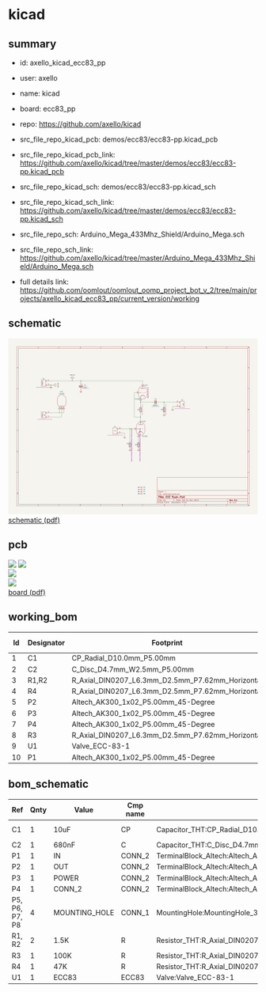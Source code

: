 # kicad
 
## summary 
* id: axello_kicad_ecc83_pp
* user: axello
* name: kicad
* board: ecc83_pp
* repo: https://github.com/axello/kicad
* src_file_repo_kicad_pcb: demos/ecc83/ecc83-pp.kicad_pcb
* src_file_repo_kicad_pcb_link: https://github.com/axello/kicad/tree/master/demos/ecc83/ecc83-pp.kicad_pcb
* src_file_repo_kicad_sch: demos/ecc83/ecc83-pp.kicad_sch
* src_file_repo_kicad_sch_link: https://github.com/axello/kicad/tree/master/demos/ecc83/ecc83-pp.kicad_sch

* src_file_repo_sch: Arduino_Mega_433Mhz_Shield/Arduino_Mega.sch
* src_file_repo_sch_link: https://github.com/axello/kicad/tree/master/Arduino_Mega_433Mhz_Shield/Arduino_Mega.sch
* full details link: https://github.com/oomlout/oomlout_oomp_project_bot_v_2/tree/main/projects/axello_kicad_ecc83_pp/current_version/working  

## schematic  
![](working_schematic_600.png)  
[schematic (pdf)](working_schematic.pdf) 






















## pcb  
![](working_3d_600.png) 
![](working_3d_front_600.png)  
![](working_3d_back_600.png)  
![](working_600.png)  
[board (pdf)](working.pdf)  

## working_bom
| Id | Designator | Footprint | Quantity | Designation | Supplier and ref |  | None | 
| --- | --- | --- | --- | --- | --- | --- | --- | 
| 1 | C1 | CP_Radial_D10.0mm_P5.00mm | 1 | 10uF |  |  | [''] | 
| 2 | C2 | C_Disc_D4.7mm_W2.5mm_P5.00mm | 1 | 680nF |  |  | [''] | 
| 3 | R1,R2 | R_Axial_DIN0207_L6.3mm_D2.5mm_P7.62mm_Horizontal | 2 | 1.5K |  |  | [''] | 
| 4 | R4 | R_Axial_DIN0207_L6.3mm_D2.5mm_P7.62mm_Horizontal | 1 | 47K |  |  | [''] | 
| 5 | P2 | Altech_AK300_1x02_P5.00mm_45-Degree | 1 | OUT |  |  | [''] | 
| 6 | P3 | Altech_AK300_1x02_P5.00mm_45-Degree | 1 | POWER |  |  | [''] | 
| 7 | P4 | Altech_AK300_1x02_P5.00mm_45-Degree | 1 | CONN_2 |  |  | [''] | 
| 8 | R3 | R_Axial_DIN0207_L6.3mm_D2.5mm_P7.62mm_Horizontal | 1 | 100K |  |  | [''] | 
| 9 | U1 | Valve_ECC-83-1 | 1 | ECC83 |  |  | [''] | 
| 10 | P1 | Altech_AK300_1x02_P5.00mm_45-Degree | 1 | IN |  |  | [''] | 


## bom_schematic
| Ref | Qnty | Value | Cmp name | Footprint | Description | Vendor | DNP | 
| --- | --- | --- | --- | --- | --- | --- | --- | 
| C1 | 1 | 10uF | CP | Capacitor_THT:CP_Radial_D10.0mm_P5.00mm | Polarised capacitor |  |  | 
| C2 | 1 | 680nF | C | Capacitor_THT:C_Disc_D4.7mm_W2.5mm_P5.00mm |  |  |  | 
| P1 | 1 | IN | CONN_2 | TerminalBlock_Altech:Altech_AK300_1x02_P5.00mm_45-Degree |  |  |  | 
| P2 | 1 | OUT | CONN_2 | TerminalBlock_Altech:Altech_AK300_1x02_P5.00mm_45-Degree |  |  |  | 
| P3 | 1 | POWER | CONN_2 | TerminalBlock_Altech:Altech_AK300_1x02_P5.00mm_45-Degree |  |  |  | 
| P4 | 1 | CONN_2 | CONN_2 | TerminalBlock_Altech:Altech_AK300_1x02_P5.00mm_45-Degree |  |  |  | 
| P5, P6, P7, P8 | 4 | MOUNTING_HOLE | CONN_1 | MountingHole:MountingHole_3.2mm_M3_DIN965_Pad |  |  |  | 
| R1, R2 | 2 | 1.5K | R | Resistor_THT:R_Axial_DIN0207_L6.3mm_D2.5mm_P7.62mm_Horizontal |  |  |  | 
| R3 | 1 | 100K | R | Resistor_THT:R_Axial_DIN0207_L6.3mm_D2.5mm_P7.62mm_Horizontal |  |  |  | 
| R4 | 1 | 47K | R | Resistor_THT:R_Axial_DIN0207_L6.3mm_D2.5mm_P7.62mm_Horizontal |  |  |  | 
| U1 | 1 | ECC83 | ECC83 | Valve:Valve_ECC-83-1 |  |  |  | 



